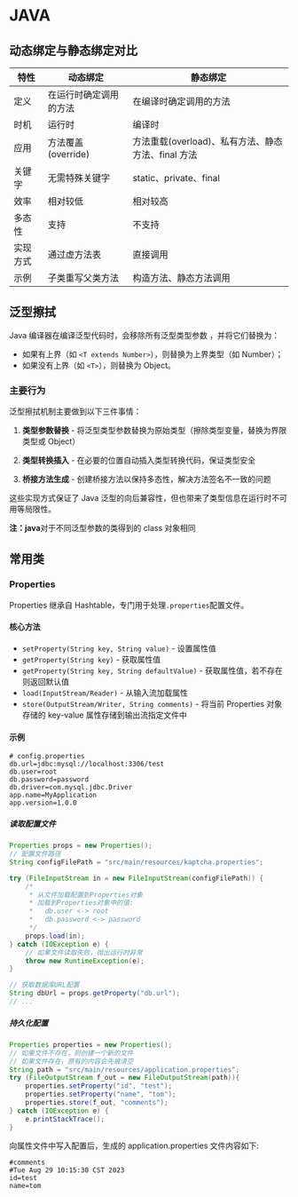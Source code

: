 # JAVA

## 动态绑定与静态绑定对比

| 特性     | 动态绑定               | 静态绑定                                           |
| -------- | ---------------------- | -------------------------------------------------- |
| 定义     | 在运行时确定调用的方法 | 在编译时确定调用的方法                             |
| 时机     | 运行时                 | 编译时                                             |
| 应用     | 方法覆盖(override)     | 方法重载(overload)、私有方法、静态方法、final 方法 |
| 关键字   | 无需特殊关键字         | static、private、final                             |
| 效率     | 相对较低               | 相对较高                                           |
| 多态性   | 支持                   | 不支持                                             |
| 实现方式 | 通过虚方法表           | 直接调用                                           |
| 示例     | 子类重写父类方法       | 构造方法、静态方法调用                             |

## 泛型擦拭

Java 编译器在编译泛型代码时，会移除所有泛型类型参数 ，并将它们替换为：

-   如果有上界（如 `<T extends Number>`），则替换为上界类型（如 Number）；
-   如果没有上界（如 `<T>`），则替换为 Object。

### 主要行为

泛型擦拭机制主要做到以下三件事情：

1. **类型参数替换** - 将泛型类型参数替换为原始类型（擦除类型变量，替换为界限类型或 Object）
2. **类型转换插入** - 在必要的位置自动插入类型转换代码，保证类型安全

3. **桥接方法生成** - 创建桥接方法以保持多态性，解决方法签名不一致的问题

这些实现方式保证了 Java 泛型的向后兼容性，但也带来了类型信息在运行时不可用等局限性。

**注：java**对于不同泛型参数的类得到的 class 对象相同

## 常用类

### Properties

Properties 继承自 Hashtable，专门用于处理`.properties`配置文件。

#### 核心方法

-   `setProperty(String key, String value)` - 设置属性值
-   `getProperty(String key)` - 获取属性值
-   `getProperty(String key, String defaultValue)` - 获取属性值，若不存在则返回默认值
-   `load(InputStream/Reader)` - 从输入流加载属性
-   `store(OutputStream/Writer, String comments)` - 将当前 Properties 对象存储的 key-value 属性存储到输出流指定文件中

#### 示例

```properties
# config.properties
db.url=jdbc:mysql://localhost:3306/test
db.user=root
db.password=password
db.driver=com.mysql.jdbc.Driver
app.name=MyApplication
app.version=1.0.0
```

##### 读取配置文件

```java
Properties props = new Properties();
// 配置文件路径
String configFilePath = "src/main/resources/kaptcha.properties";

try (FileInputStream in = new FileInputStream(configFilePath)) {
    /*
     * 从文件加载配置到Properties对象
     * 加载到Properties对象中的值:
     *   db.user <-> root
     *   db.password <-> password
     */
    props.load(in);
} catch (IOException e) {
    // 如果文件读取失败，抛出运行时异常
    throw new RuntimeException(e);
}

// 获取数据库URL配置
String dbUrl = props.getProperty("db.url");
// ...
```

##### 持久化配置

```java
Properties properties = new Properties();
// 如果文件不存在，则创建一个新的文件
// 如果文件存在，原有的内容会先被清空
String path = "src/main/resources/application.properties";
try (FileOutputStream f_out = new FileOutputStream(path)){
    properties.setProperty("id", "test");
    properties.setProperty("name", "tom");
    properties.store(f_out, "comments");
} catch (IOException e) {
    e.printStackTrace();
}
```

向属性文件中写入配置后，生成的 application.properties 文件内容如下:

```properties
#comments
#Tue Aug 29 10:15:30 CST 2023
id=test
name=tom
```
